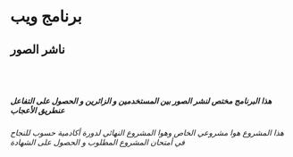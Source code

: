 <h1>برنامج ويب</h1>
<h2>ناشر الصور</h2>
<br/>
<br/>
<h5>هذا البرنامج مختص لنشر الصور بين المستخدمين و الزائرين و الحصول على التفاعل عنطريق الأعجاب</h5>
<h6>هذا المشروع هوا مشروعي الخاص وهوا المشروع النهائي لدورة أكادمية حسوب للنجاح في أمتحان المشروع المطلوب و الحصول على الشهادة</h6>
